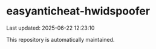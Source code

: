 # easyanticheat-hwidspoofer

Last updated: 2025-06-22 12:23:10

This repository is automatically maintained.
